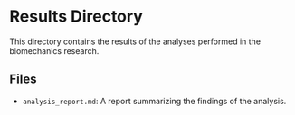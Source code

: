 # Results Directory

This directory contains the results of the analyses performed in the biomechanics research.

## Files

- `analysis_report.md`: A report summarizing the findings of the analysis.
